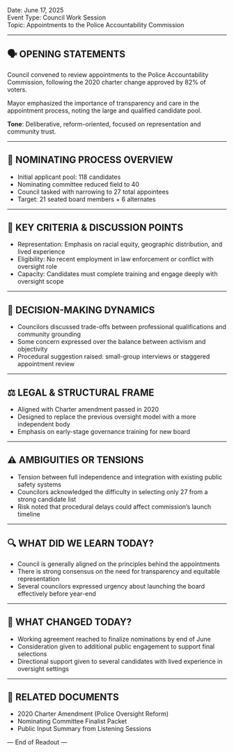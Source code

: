 Date: June 17, 2025  
Event Type: Council Work Session  
Topic: Appointments to the Police Accountability Commission

---

## 🗣 OPENING STATEMENTS

Council convened to review appointments to the Police Accountability Commission, following the 2020 charter change approved by 82% of voters.  

Mayor emphasized the importance of transparency and care in the appointment process, noting the large and qualified candidate pool.  

**Tone**: Deliberative, reform-oriented, focused on representation and community trust.

---

## 🧵 NOMINATING PROCESS OVERVIEW

- Initial applicant pool: 118 candidates  
- Nominating committee reduced field to 40  
- Council tasked with narrowing to 27 total appointees  
- Target: 21 seated board members + 6 alternates  

---

## 🧩 KEY CRITERIA & DISCUSSION POINTS

- Representation: Emphasis on racial equity, geographic distribution, and lived experience  
- Eligibility: No recent employment in law enforcement or conflict with oversight role  
- Capacity: Candidates must complete training and engage deeply with oversight scope  

---

## 🔄 DECISION-MAKING DYNAMICS

- Councilors discussed trade-offs between professional qualifications and community grounding  
- Some concern expressed over the balance between activism and objectivity  
- Procedural suggestion raised: small-group interviews or staggered appointment review  

---

## ⚖️ LEGAL & STRUCTURAL FRAME

- Aligned with Charter amendment passed in 2020  
- Designed to replace the previous oversight model with a more independent body  
- Emphasis on early-stage governance training for new board  

---

## ⚠️ AMBIGUITIES OR TENSIONS

- Tension between full independence and integration with existing public safety systems  
- Councilors acknowledged the difficulty in selecting only 27 from a strong candidate list  
- Risk noted that procedural delays could affect commission’s launch timeline  

---

## 🔍 WHAT DID WE LEARN TODAY?

- Council is generally aligned on the principles behind the appointments  
- There is strong consensus on the need for transparency and equitable representation  
- Several councilors expressed urgency about launching the board effectively before year-end  

---

## 🔄 WHAT CHANGED TODAY?

- Working agreement reached to finalize nominations by end of June  
- Consideration given to additional public engagement to support final selections  
- Directional support given to several candidates with lived experience in oversight settings  

---

## 📎 RELATED DOCUMENTS

- 2020 Charter Amendment (Police Oversight Reform)  
- Nominating Committee Finalist Packet  
- Public Input Summary from Listening Sessions  

— End of Readout —
